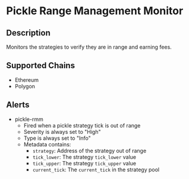 # Pickle Range Management Monitor

## Description

Monitors the strategies to verify they are in range and earning fees.

## Supported Chains

- Ethereum
- Polygon

## Alerts

- pickle-rmm
  - Fired when a pickle strategy tick is out of range
  - Severity is always set to "High"
  - Type is always set to "Info"
  - Metadata contains:
    - `strategy`: Address of the strategy out of range
    - `tick_lower`: The strategy `tick_lower` value
    - `tick_upper`: The strategy `tick_upper` value
    - `current_tick`: The `current_tick` in the strategy pool
